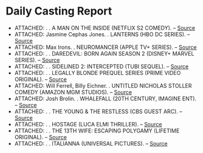 # Daily Casting Report

- ATTACHED: . . A MAN ON THE INSIDE (NETFLIX S2 COMEDY). – [Source](https://deadline.com/2025/03/a-man-on-the-inside-mary-steenburgen-cast-season-2-details-1236353204/)
- ATTACHED: Jasmine Cephas Jones. . LANTERNS (HBO DC SERIES). – [Source](https://deadline.com/2025/03/jasmine-cephas-jones-lanterns-dc-series-hbo-1236352659/)
- ATTACHED: Max Irons. . NEUROMANCER (APPLE TV+ SERIES). – [Source](https://deadline.com/2025/03/max-irons-cast-neuromancer-apple-tv-series-1236352616/)
- ATTACHED: . . DAREDEVIL: BORN AGAIN SEASON 2 (DISNEY+ MARVEL SERIES). – [Source](https://deadline.com/2025/03/lili-taylor-daredevil-born-again-season-2-marvel-disney-plus-1236350524/)
- ATTACHED: . . SIDELINED 2: INTERCEPTED (TUBI SEQUEL). – [Source](https://deadline.com/2025/03/james-van-der-beek-drew-ray-tanner-cast-sidelined-sequel-1236352552/)
- ATTACHED: . . LEGALLY BLONDE PREQUEL SERIES (PRIME VIDEO ORIGINAL). – [Source](https://deadline.com/2025/03/chandler-kinney-gabrielle-policano-jacob-moskovitz-elle-1236351957/)
- ATTACHED: Will Ferrell, Billy Eichner. . UNTITLED NICHOLAS STOLLER COMEDY (AMAZON MGM STUDIOS). – [Source](https://deadline.com/2025/03/billy-eichner-will-ferrell-zac-efron-1236351932/)
- ATTACHED: Josh Brolin. . WHALEFALL (20TH CENTURY, IMAGINE ENT). – [Source](https://deadline.com/2025/03/josh-brolin-austin-abrams-whalefall-1236351883/)
- ATTACHED: . . THE YOUNG & THE RESTLESS (CBS GUEST ARC). – [Source](https://deadline.com/2025/03/the-young-and-the-restless-brings-back-mishael-morgan-1236352296/)
- ATTACHED: . . HOSTAGE (LUCA ELMI THRILLER). – [Source](https://deadline.com/2025/03/arienne-mandi-cast-luca-elmi-thriller-hostage-1236351871/)
- ATTACHED: . . THE 13TH WIFE: ESCAPING POLYGAMY (LIFETIME ORIGINAL). – [Source](https://deadline.com/2025/03/felicity-huffman-the-13th-wife-escaping-polygamy-lifetime-1236351469/)
- ATTACHED: . . ITALIANNA (UNIVERSAL PICTURES). – [Source](https://deadline.com/2025/03/halle-bailey-rege-jean-page-italianna-kat-coiro-1236351869/)
